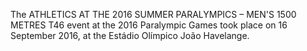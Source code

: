 The ATHLETICS AT THE 2016 SUMMER PARALYMPICS – MEN'S 1500 METRES T46 event at the 2016 Paralympic Games took place on 16 September 2016, at the Estádio Olímpico João Havelange.
